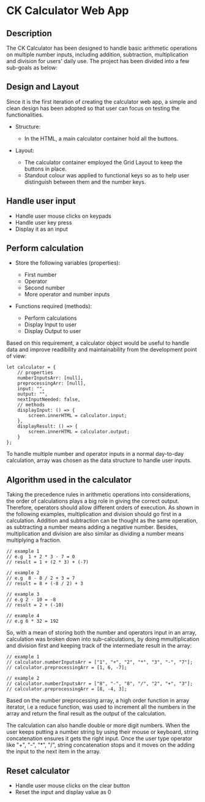 # CK Calculator Web App

## Description
The CK Calculator has been designed to handle basic arithmetic operations on multiple number inputs, including addition, subtraction, multiplication and division for users' daily use. The project has been divided into a few sub-goals as below:

## Design and Layout
Since it is the first iteration of creating the calculator web app, a simple and clean design has been adopted so that user can focus on testing the functionalities.

- Structure:
    - In the HTML, a main calculator container hold all the buttons.

- Layout:
    - The calculator container employed the Grid Layout to keep the buttons in place.
    - Standout colour was applied to functional keys so as to help user distinguish between them and the number keys.


## Handle user input

- Handle user mouse clicks on keypads
- Handle user key press
- Display it as an input


## Perform calculation

- Store the following variables (properties):
    - First number
    - Operator
    - Second number
    - More operator and number inputs

- Functions required (methods):
    - Perform calculations
    - Display Input to user
    - Display Output to user


Based on this requirement, a calculator object would be useful to handle data and improve readibility and maintainability from the development point of view:

```
let calculator = {
    // properties
    numberInputsArr: [null],
    preprocessingArr: [null],
    input: "",
    output: "",
    nextInputNeeded: false,
    // methods
    displayInput: () => {
        screen.innerHTML = calculator.input;
    },
    displayResult: () => {
        screen.innerHTML = calculator.output;
    }
};

```

To handle multiple number and operator inputs in a normal day-to-day calculation, array was chosen as the data structure to handle user inputs. 


## Algorithm used in the calculator
Taking the precedence rules in arithmetic operations into considerations, the order of calculations plays a big role in giving the correct output. Therefore, operators should allow different orders of execution. As shown in the following examples, multiplication and division should go first in a calculation. Addition and subtraction can be thought as the same operation, as subtracting a number means adding a negative number. Besides, multiplication and division are also similar as dividing a number means multiplying a fraction.

```
// example 1
// e.g  1 + 2 * 3 - 7 = 0
// result = 1 + (2 * 3) + (-7)

// example 2
// e.g  8 - 8 / 2 + 3 = 7
// result = 8 + (-8 / 2) + 3

// example 3
// e.g 2 - 10 = -8
// result = 2 + (-10)

// example 4
// e.g 6 * 32 = 192

```

So, with a mean of storing both the number and operators input in an array, calculation was broken down into sub-calculations, by doing mmultiplication and division first and keeping track of the intermediate result in the array:

```
// example 1
// calculator.numberInputsArr = ["1", "+", "2", "*", "3", "-", "7"];
// calculator.preprocessingArr = [1, 6, -7];

// example 2
// calculator.numberInputsArr = ["8", "-", "8", "/", "2", "+", "3"];
// calculator.preprocessingArr = [8, -4, 3];
```

Based on the number preprocessing array, a high order function in array iterator, i.e a reduce function, was used to increment all the numbers in the array and return the final result as the output of the calculation.

The calculation can also handle double or more digit numbers. When the user keeps putting a number string by using their mouse or keyboard, string concatenation ensures it gets the right input. Once the user type operator like "+", "-", "*", "/", string concatenation stops and it moves on the adding the input to the next item in the array.

## Reset calculator

- Handle user mouse clicks on the clear button
- Reset the input and display value as 0
